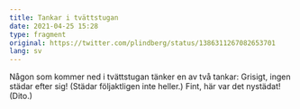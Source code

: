 ```yaml
---
title: Tankar i tvättstugan
date: 2021-04-25 15:28
type: fragment
original: https://twitter.com/plindberg/status/1386311267082653701
lang: sv
---
```

Någon som kommer ned i tvättstugan tänker en av två tankar: Grisigt, ingen städar efter sig! (Städar följaktligen inte heller.) Fint, här var det nystädat! (Dito.)
